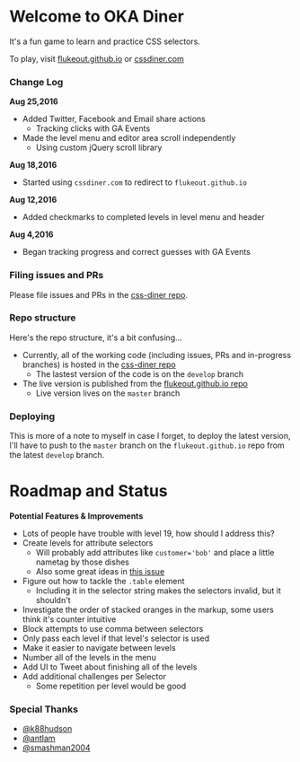 # Welcome to OKA Diner

It's a fun game to learn and practice CSS selectors.

To play, visit [flukeout.github.io](http://flukeout.github.io/) or [cssdiner.com](http://cssdiner.com/)

### Change Log

**Aug 25,2016**
* Added Twitter, Facebook and Email share actions
  * Tracking clicks with GA Events
* Made the level menu and editor area scroll independently
  * Using custom jQuery scroll library

**Aug 18,2016**
* Started using ``cssdiner.com`` to redirect to ``flukeout.github.io``

**Aug 12,2016**
* Added checkmarks to completed levels in level menu and header

**Aug 4,2016**
* Began tracking progress and correct guesses with GA Events


### Filing issues and PRs

Please file issues and PRs in the [css-diner repo](https://github.com/flukeout/css-diner/).

### Repo structure

Here's the repo structure, it's a bit confusing...

* Currently, all of the working code (including issues, PRs and in-progress branches) is hosted in the [css-diner repo](https://github.com/flukeout/css-diner/)
  * The lastest version of the code is on the ``develop`` branch
* The live version is published from the [flukeout.github.io repo](https://github.com/flukeout/flukeout.github.io/issues)
  * Live version lives on the ``master`` branch

### Deploying

This is more of a note to myself in case I forget, to deploy the latest version, I'll have to push to the ``master`` branch on the ``flukeout.github.io`` repo from the latest ``develop`` branch.

# Roadmap and Status

**Potential Features & Improvements**

* Lots of people have trouble with level 19, how should I address this?
* Create levels for attribute selectors
  * Will probably add attributes like ``customer='bob'`` and place a little nametag by those dishes
  * Also some great ideas in [this issue](https://github.com/flukeout/css-diner/issues/91)
* Figure out how to tackle the ``.table`` element
  * Including it in the selector string makes the selectors invalid, but it shouldn't
* Investigate the order of stacked oranges in the markup, some users think it's counter intuitive
* Block attempts to use comma between selectors
* Only pass each level if that level's selector is used
* Make it easier to navigate between levels
* Number all of the levels in the menu
* Add UI to Tweet about finishing all of the levels
* Add additional challenges per Selector
  * Some repetition per level would be good

### Special Thanks

* [@k88hudson](https://twitter.com/k88hudson)
* [@antlam](http://www.twitter.com/antlam)
* [@smashman2004](https://twitter.com/smashman2004)
